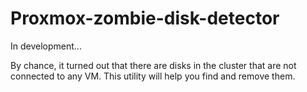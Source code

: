 # Proxmox-zombie-disk-detector
In development...

By chance, it turned out that there are disks in the cluster that are not connected to any VM. This utility will help you find and remove them.
